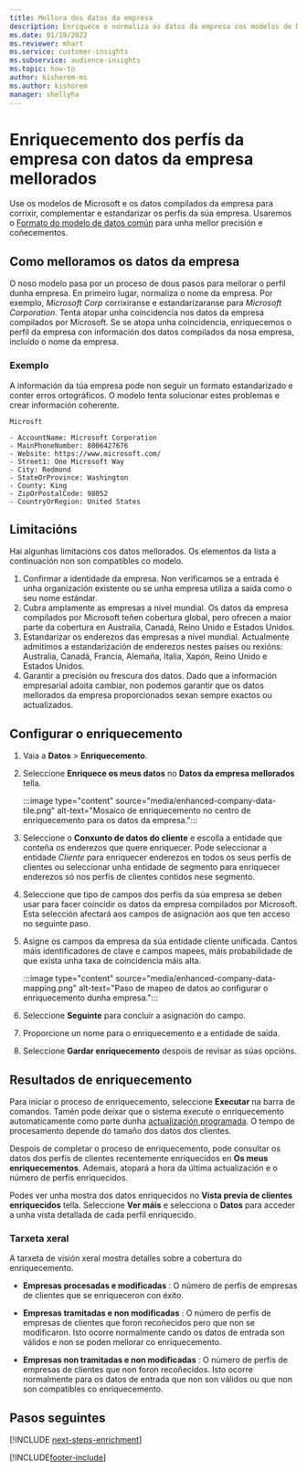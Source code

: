 ```yaml
---
title: Mellora dos datos da empresa
description: Enriquece e normaliza os datos da empresa cos modelos de Microsoft.
ms.date: 01/19/2022
ms.reviewer: mhart
ms.service: customer-insights
ms.subservice: audience-insights
ms.topic: how-to
author: kishorem-ms
ms.author: kishorem
manager: shellyha
---
```


# <a name="enrichment-of-company-profiles-with-enhanced-company-data"></a>Enriquecemento dos perfís da empresa con datos da empresa mellorados

Use os modelos de Microsoft e os datos compilados da empresa para corrixir, complementar e estandarizar os perfís da súa empresa. Usaremos o [Formato do modelo de datos común](/common-data-model/schema/core/applicationcommon/account) para unha mellor precisión e coñecementos.

## <a name="how-we-enhance-company-data"></a>Como melloramos os datos da empresa

O noso modelo pasa por un proceso de dous pasos para mellorar o perfil dunha empresa. En primeiro lugar, normaliza o nome da empresa. Por exemplo, *Microsoft Corp* corrixiranse e estandarizaranse para *Microsoft Corporation*. Tenta atopar unha coincidencia nos datos da empresa compilados por Microsoft. Se se atopa unha coincidencia, enriquecemos o perfil da empresa con información dos datos compilados da nosa empresa, incluído o nome da empresa.


### <a name="example"></a>Exemplo

A información da túa empresa pode non seguir un formato estandarizado e conter erros ortográficos. O modelo tenta solucionar estes problemas e crear información coherente.

```Input
Microsft
```

```Output
- AccountName: Microsoft Corporation
- MainPhoneNumber: 8006427676
- Website: https://www.microsoft.com/
- Street1: One Microsoft Way
- City: Redmond
- StateOrProvince: Washington
- County: King
- ZipOrPostalCode: 98052
- CountryOrRegion: United States
```

## <a name="limitations"></a>Limitacións

Hai algunhas limitacións cos datos mellorados. Os elementos da lista a continuación non son compatibles co modelo.

1.  Confirmar a identidade da empresa. Non verificamos se a entrada é unha organización existente ou se unha empresa utiliza a saída como o seu nome estándar.
2.  Cubra amplamente as empresas a nivel mundial. Os datos da empresa compilados por Microsoft teñen cobertura global, pero ofrecen a maior parte da cobertura en Australia, Canadá, Reino Unido e Estados Unidos.
3.  Estandarizar os enderezos das empresas a nivel mundial. Actualmente admitimos a estandarización de enderezos nestes países ou rexións: Australia, Canadá, Francia, Alemaña, Italia, Xapón, Reino Unido e Estados Unidos.
4.  Garantir a precisión ou frescura dos datos. Dado que a información empresarial adoita cambiar, non podemos garantir que os datos mellorados da empresa proporcionados sexan sempre exactos ou actualizados.

## <a name="configure-the-enrichment"></a>Configurar o enriquecemento

1. Vaia a **Datos** > **Enriquecemento**.

1. Seleccione **Enriquece os meus datos** no **Datos da empresa mellorados** tella.

   :::image type="content" source="media/enhanced-company-data-tile.png" alt-text="Mosaico de enriquecemento no centro de enriquecemento para os datos da empresa.":::

1. Seleccione o **Conxunto de datos do cliente** e escolla a entidade que conteña os enderezos que quere enriquecer. Pode seleccionar a entidade *Cliente* para enriquecer enderezos en todos os seus perfís de clientes ou seleccionar unha entidade de segmento para enriquecer enderezos só nos perfís de clientes contidos nese segmento.

1. Seleccione que tipo de campos dos perfís da súa empresa se deben usar para facer coincidir os datos da empresa compilados por Microsoft. Esta selección afectará aos campos de asignación aos que ten acceso no seguinte paso.

1.  Asigne os campos da empresa da súa entidade cliente unificada. Cantos máis identificadores de clave e campos mapees, máis probabilidade de que exista unha taxa de coincidencia máis alta.

    :::image type="content" source="media/enhanced-company-data-mapping.png" alt-text="Paso de mapeo de datos ao configurar o enriquecemento dunha empresa.":::

1. Seleccione **Seguinte** para concluír a asignación do campo.

1. Proporcione un nome para o enriquecemento e a entidade de saída.

1. Seleccione **Gardar enriquecemento** despois de revisar as súas opcións.

## <a name="enrichment-results"></a>Resultados de enriquecemento

Para iniciar o proceso de enriquecemento, seleccione **Executar** na barra de comandos. Tamén pode deixar que o sistema execute o enriquecemento automaticamente como parte dunha [actualización programada](system.md#schedule-tab). O tempo de procesamento depende do tamaño dos datos dos clientes.

Despois de completar o proceso de enriquecemento, pode consultar os datos dos perfís de clientes recentemente enriquecidos en **Os meus enriquecementos**. Ademais, atopará a hora da última actualización e o número de perfís enriquecidos.

Podes ver unha mostra dos datos enriquecidos no **Vista previa de clientes enriquecidos** tella. Seleccione **Ver máis** e selecciona o **Datos** para acceder a unha vista detallada de cada perfil enriquecido.

### <a name="overview-card"></a>Tarxeta xeral

A tarxeta de visión xeral mostra detalles sobre a cobertura do enriquecemento. 

* **Empresas procesadas e modificadas** : O número de perfís de empresas de clientes que se enriqueceron con éxito.

* **Empresas tramitadas e non modificadas** : O número de perfís de empresas de clientes que foron recoñecidos pero que non se modificaron. Isto ocorre normalmente cando os datos de entrada son válidos e non se poden mellorar co enriquecemento.

* **Empresas non tramitadas e non modificadas** : O número de perfís de empresas de clientes que non foron recoñecidos. Isto ocorre normalmente para os datos de entrada que non son válidos ou que non son compatibles co enriquecemento.

## <a name="next-steps"></a>Pasos seguintes

[!INCLUDE [next-steps-enrichment](../includes/next-steps-enrichment.md)]

[!INCLUDE[footer-include](../includes/footer-banner.md)]
